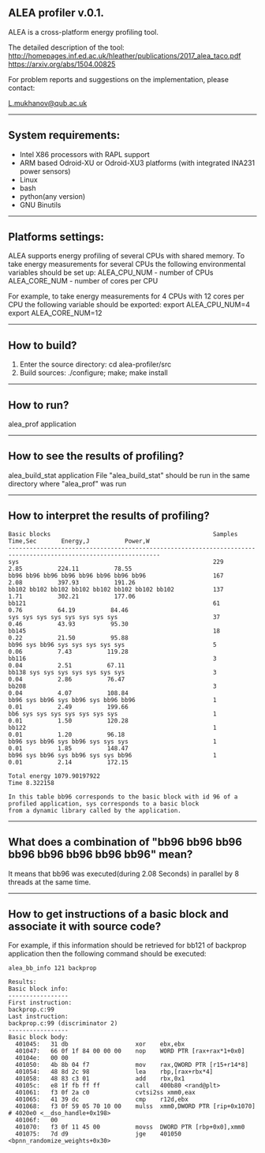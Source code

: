 ALEA profiler v.0.1.
--------------------------------------------------
ALEA is a cross-platform energy profiling tool.

The detailed description of the tool:
http://homepages.inf.ed.ac.uk/hleather/publications/2017_alea_taco.pdf
https://arxiv.org/abs/1504.00825

For problem reports and suggestions on the implementation,
please contact:

   L.mukhanov@qub.ac.uk

--------------------
System requirements:
--------------------
 - Intel X86 processors with RAPL support
 - ARM based Odroid-XU or Odroid-XU3 platforms (with integrated INA231 power sensors)
 - Linux
 - bash
 - python(any version)
 - GNU Binutils

-------------------
Platforms settings:
-------------------
 ALEA supports energy profiling of several CPUs with shared memory.
 To take energy measurements for several CPUs the following environmental
 variables should be set up:
 ALEA_CPU_NUM - number of CPUs
 ALEA_CORE_NUM - number of cores per CPU

For example, to take energy measurements for 4 CPUs with 12 cores
per CPU the following variable should be exported:
export ALEA_CPU_NUM=4
export ALEA_CORE_NUM=12

-------------
How to build?
-------------
1. Enter the source directory:
   cd alea-profiler/src
2. Build sources:
   ./configure; make; make install

-----------
How to run?
-----------
alea_prof application

------------------------------------
How to see the results of profiling?
------------------------------------
alea_build_stat application
File "alea_build_stat" should be run in the same directory where "alea_prof" was run

------------------------------------------
How to interpret the results of profiling?
------------------------------------------
```
Basic blocks                                              Samples    Time,Sec       Energy,J          Power,W     
-----------------------------------------------------------------------------------------------------------------
sys                                                       229          2.85          224.11          78.55
bb96 bb96 bb96 bb96 bb96 bb96 bb96 bb96                   167          2.08          397.93          191.26
bb102 bb102 bb102 bb102 bb102 bb102 bb102 bb102           137          1.71          302.21          177.06
bb121                                                     61           0.76          64.19          84.46
sys sys sys sys sys sys sys sys                           37           0.46          43.93          95.30
bb145                                                     18           0.22          21.50          95.88
bb96 sys bb96 sys sys sys sys sys                         5            0.06          7.43          119.28
bb116                                                     3            0.04          2.51          67.11
bb138 sys sys sys sys sys sys sys                         3            0.04          2.86          76.47
bb208                                                     3            0.04          4.07          108.84
bb96 sys bb96 sys bb96 sys bb96 bb96                      1            0.01          2.49          199.66
bb6 sys sys sys sys sys sys sys                           1            0.01          1.50          120.28
bb122                                                     1            0.01          1.20          96.18
bb96 sys bb96 sys bb96 sys sys sys                        1            0.01          1.85          148.47
bb96 sys bb96 sys bb96 sys sys bb96                       1            0.01          2.14          172.15

Total energy 1079.90197922
Time 8.322158

In this table bb96 corresponds to the basic block with id 96 of a profiled application, sys corresponds to a basic block
from a dynamic library called by the application.
```
-------------------------------------------------------
What does a combination of "bb96 bb96 bb96 bb96 bb96 bb96 bb96 bb96" mean?
-------------------------------------------------------
It means that bb96 was executed(during 2.08 Seconds) in parallel by 8 threads at the same time.

---------------------------------------------------------------------------
How to get instructions of a basic block and associate it with source code?
---------------------------------------------------------------------------
For example, if this information should be retrieved for bb121 of  backprop application then the
following command should be executed:
```
alea_bb_info 121 backprop

Results:
Basic block info:
-----------------
First instruction:
backprop.c:99
Last instruction:
backprop.c:99 (discriminator 2)
-----------------
Basic block body:
  401045:	31 db                	xor    ebx,ebx
  401047:	66 0f 1f 84 00 00 00    nop    WORD PTR [rax+rax*1+0x0]
  40104e:	00 00 
  401050:	4b 8b 04 f7          	mov    rax,QWORD PTR [r15+r14*8]
  401054:	48 8d 2c 98          	lea    rbp,[rax+rbx*4]
  401058:	48 83 c3 01          	add    rbx,0x1
  40105c:	e8 1f fb ff ff          call   400b80 <rand@plt>
  401061:	f3 0f 2a c0          	cvtsi2ss xmm0,eax
  401065:	41 39 dc                cmp    r12d,ebx
  401068:	f3 0f 59 05 70 10 00    mulss  xmm0,DWORD PTR [rip+0x1070]      # 4020e0 <__dso_handle+0x198>
  40106f:	00 
  401070:	f3 0f 11 45 00          movss  DWORD PTR [rbp+0x0],xmm0
  401075:	7d d9                	jge    401050 <bpnn_randomize_weights+0x30>
```
